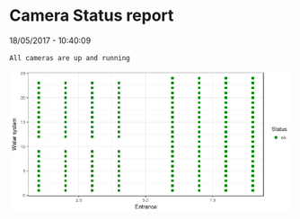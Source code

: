 Camera Status report
================
18/05/2017 - 10:40:09

    All cameras are up and running

![](camreport_files/figure-markdown_github/unnamed-chunk-2-1.png)
